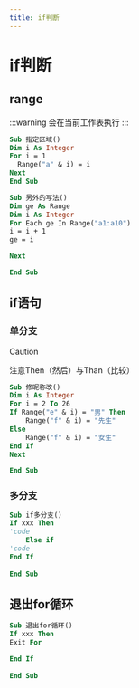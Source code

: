 ```yaml
---
title: if判断
---
```


# if判断

## range

:::warning
会在当前工作表执行
:::

```vb
Sub 指定区域()
Dim i As Integer
For i = 1
  Range("a" & i) = i
Next
End Sub
```

```vb
Sub 另外的写法()
Dim ge As Range
Dim i As Integer
For Each ge In Range("a1:a10")
i = i + 1
ge = i

Next

End Sub
```

## if语句

### 单分支

> [!caution]
>
> 注意Then（然后）与Than（比较）

```vb
Sub 修昵称改()
Dim i As Integer
For i = 2 To 26
If Range("e" & i) = "男" Then
    Range("f" & i) = "先生"
Else
    Range("f" & i) = "女生"
End If
Next

End Sub
```

### 多分支

```vb
Sub if多分支()
If xxx Then
'code
    Else if
'code
End If
    
End Sub
```

## 退出for循环

```vb
Sub 退出for循环()
If xxx Then
Exit For

End If
    
End Sub
```
